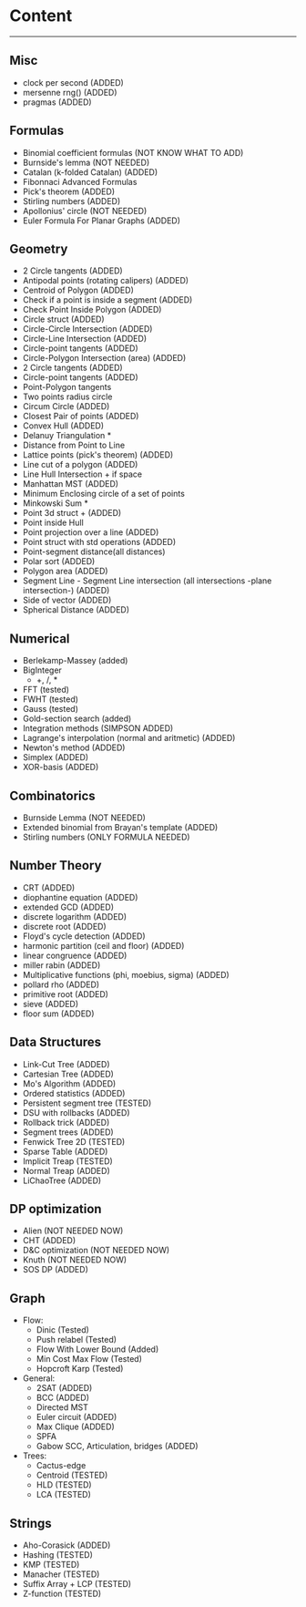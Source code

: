 # Content
---

## Misc
- clock per second (ADDED)
- mersenne rng() (ADDED)
- pragmas (ADDED)

## Formulas 
- Binomial coefficient formulas (NOT KNOW WHAT TO ADD)
- Burnside's lemma (NOT NEEDED)
- Catalan (k-folded Catalan) (ADDED)
- Fibonnaci Advanced Formulas
- Pick's theorem (ADDED)
- Stirling numbers (ADDED)
- Apollonius' circle (NOT NEEDED)
- Euler Formula For Planar Graphs (ADDED)

## Geometry
- 2 Circle tangents (ADDED)
- Antipodal points (rotating calipers) (ADDED)
- Centroid of Polygon (ADDED)
- Check if a point is inside a segment (ADDED)
- Check Point Inside Polygon (ADDED)
- Circle struct (ADDED)
- Circle-Circle Intersection (ADDED)
- Circle-Line Intersection (ADDED)
- Circle-point tangents (ADDED)
- Circle-Polygon Intersection (area) (ADDED)
- 2 Circle tangents (ADDED)
- Circle-point tangents (ADDED)
- Point-Polygon tangents
- Two points radius circle
- Circum Circle (ADDED)
- Closest Pair of points (ADDED)
- Convex Hull (ADDED)
- Delanuy Triangulation * 
- Distance from Point to Line 
- Lattice points (pick's theorem) (ADDED)
- Line cut of a polygon (ADDED)
- Line Hull Intersection + if space
- Manhattan MST (ADDED)
- Minimum Enclosing circle of a set of points
- Minkowski Sum * 
- Point 3d struct + (ADDED)
- Point inside Hull 
- Point projection over a line (ADDED)
- Point struct with std operations (ADDED)
- Point-segment distance(all distances)
- Polar sort (ADDED)
- Polygon area (ADDED)
- Segment Line - Segment Line intersection (all intersections -plane intersection-) (ADDED)
- Side of vector (ADDED)
- Spherical Distance (ADDED)

## Numerical
- Berlekamp-Massey (added)
- BigInteger
    - +, /, *
- FFT (tested)
- FWHT (tested)
- Gauss (tested)
- Gold-section search (added)
- Integration methods (SIMPSON ADDED)
- Lagrange's interpolation (normal and aritmetic) (ADDED)
- Newton's method (ADDED)
- Simplex (ADDED)
- XOR-basis (ADDED)

## Combinatorics
- Burnside Lemma (NOT NEEDED)
- Extended binomial from Brayan's template (ADDED)
- Stirling numbers (ONLY FORMULA NEEDED)

## Number Theory
- CRT (ADDED)
- diophantine equation (ADDED)
- extended GCD (ADDED)
- discrete logarithm (ADDED)
- discrete root (ADDED)
- Floyd's cycle detection (ADDED)
- harmonic partition (ceil and floor) (ADDED)
- linear congruence (ADDED)
- miller rabin (ADDED)
- Multiplicative functions (phi, moebius, sigma) (ADDED)
- pollard rho (ADDED)
- primitive root (ADDED)
- sieve (ADDED)
- floor sum (ADDED)

## Data Structures
- Link-Cut Tree (ADDED)
- Cartesian Tree (ADDED)
- Mo's Algorithm (ADDED)
- Ordered statistics (ADDED)
- Persistent segment tree (TESTED)
- DSU with rollbacks (ADDED)
- Rollback trick (ADDED)
- Segment trees (ADDED)
- Fenwick Tree 2D (TESTED)
- Sparse Table (ADDED)
- Implicit Treap (TESTED)
- Normal Treap (ADDED)
- LiChaoTree (ADDED)

## DP optimization
- Alien (NOT NEEDED NOW)
- CHT (ADDED)
- D&C optimization (NOT NEEDED NOW)
- Knuth (NOT NEEDED NOW)
- SOS DP (ADDED)

## Graph
- Flow:
    - Dinic (Tested)
    - Push relabel (Tested)
    - Flow With Lower Bound	(Added)
    - Min Cost Max Flow (Tested)
    - Hopcroft Karp (Tested)
- General:
    - 2SAT (ADDED)
    - BCC (ADDED)
    - Directed MST
    - Euler circuit (ADDED)
    - Max Clique (ADDED)
    - SPFA
    - Gabow SCC, Articulation, bridges (ADDED)
- Trees:
    - Cactus-edge
    - Centroid (TESTED)
    - HLD (TESTED)
    - LCA (TESTED)
    
## Strings
- Aho-Corasick (ADDED)
- Hashing (TESTED)
- KMP (TESTED)
- Manacher (TESTED)
- Suffix Array + LCP (TESTED)
- Z-function (TESTED)
